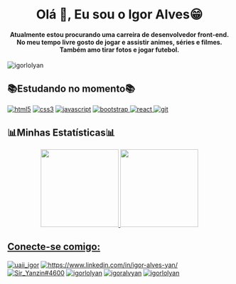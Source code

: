 <h1 align="center">Olá 👋, Eu sou o Igor Alves😁</h1>
<h4 align="center">Atualmente estou procurando uma carreira de desenvolvedor front-end. No meu tempo livre gosto de jogar e assistir animes, séries e filmes. Também amo tirar fotos e jogar futebol.</h4>

<p align="left"> <img src="https://komarev.com/ghpvc/?username=igorlolyan&label=Profile%20views&color=0e75b6&style=flat" alt="igorlolyan" /> </p>

<h2 align="left">📚Estudando no momento📚</h2>
<p align="left"> 
<a href="https://www.w3.org/html/" target="_blank" rel="noreferrer"> <img src="https://img.shields.io/badge/HTML5-E34F26?style=for-the-badge&logo=html5&logoColor=white" alt="html5"/></a>
<a href="https://www.w3schools.com/css/" target="_blank" rel="noreferrer"> <img src="https://img.shields.io/badge/CSS3-1572B6?style=for-the-badge&logo=css3&logoColor=white" alt="css3"/></a>
<a href="https://developer.mozilla.org/en-US/docs/Web/JavaScript" target="_blank" rel="noreferrer"> <img src="https://img.shields.io/badge/JavaScript-F7DF1E?style=for-the-badge&logo=javascript&logoColor=black" alt="javascript"/></a>
<a href="https://getbootstrap.com" target="_blank" rel="noreferrer"> <img src="https://img.shields.io/badge/Bootstrap-563D7C?style=for-the-badge&logo=bootstrap&logoColor=white" alt="bootstrap"/> </a>
<a href="https://reactjs.org/" target="_blank" rel="noreferrer"> <img src="https://img.shields.io/badge/React-20232A?style=for-the-badge&logo=react&logoColor=61DAFB" alt="react"/> </a> 
<a href="https://git-scm.com/" target="_blank" rel="noreferrer"> <img src="https://img.shields.io/badge/GIT-E44C30?style=for-the-badge&logo=git&logoColor=white" alt="git" "/></a></p>

<h2 align="left">📊Minhas Estatísticas📊</h2>

<div align="center">
<a href="https://github.com/igorlolyan">
<img height="175em" src="https://github-readme-stats.vercel.app/api?username=igorlolyan&show_icons=true&theme=tokyonight&include_all_commits=true&count_private=true"/>
<img height="175em" src="https://github-readme-stats.vercel.app/api/top-langs/?username=igorlolyan&layout=compact&langs_count=7&theme=tokyonight"/>
</div>

<h2 align="left">Conecte-se comigo:</h2>
<p align="left">
<a href="https://instagram.com/uaii_igor" target="blank"><img align="center" src="https://img.shields.io/badge/Instagram-E4405F?style=for-the-badge&logo=instagram&logoColor=white" alt="uaii_igor"/></a>
<a href="https://linkedin.com/in/https://www.linkedin.com/in/igor-alves-yan/" target="blank"><img align="center" src="https://img.shields.io/badge/LinkedIn-0077B5?style=for-the-badge&logo=linkedin&logoColor=white" alt="https://www.linkedin.com/in/igor-alves-yan/"/></a>
<a href="https://discord.gg/Sir_Yanzin#4600" target="blank"><img align="center" src="https://img.shields.io/badge/Discord-7289DA?style=for-the-badge&logo=discord&logoColor=white" alt="Sir_Yanzin#4600"/></a>
<a href="https://codepen.io/igorlolyan" target="blank"><img align="center" src="https://img.shields.io/badge/Codepen-000000?style=for-the-badge&logo=codepen&logoColor=white" alt="igorlolyan"/></a>
<a href="https://twitter.com/igoralvyan" target="blank"><img align="center" src="https://img.shields.io/badge/Twitter-1DA1F2?style=for-the-badge&logo=twitter&logoColor=white" alt="igoralvyan"/></a>
<a href="https://www.leetcode.com/igorlolyan" target="blank"><img align="center" src="https://img.shields.io/badge/-LeetCode-FFA116?style=for-the-badge&logo=LeetCode&logoColor=black" alt="igorlolyan"/></a>
</p>
